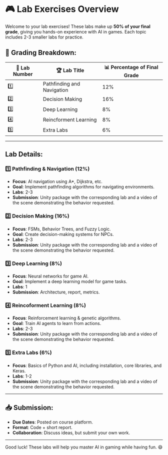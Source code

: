 # 🎮 Lab Exercises Overview

Welcome to your lab exercises! These labs make up **50% of your final grade**, giving you hands-on experience with AI in games. Each topic includes 2-3 smaller labs for practice.

## 📝 Grading Breakdown:
| 🧠 Lab Number  | 🏆 Lab Title                  | 📊 Percentage of Final Grade |
|---------------|-------------------------------|----------------------------|
| 1️⃣           | Pathfinding and Navigation     | 12%                        |
| 2️⃣           | Decision Making                | 16%                        |
| 3️⃣           | Deep Learning                  | 8%                         |
| 4️⃣           | Reincforment Learning          | 8%                        |
| 5️⃣           | Extra Labs                     | 6%                         |

---

## Lab Details:

### 1️⃣ Pathfinding & Navigation (12%)
- **Focus**: AI navigation using A*, Dijkstra, etc.
- **Goal**: Implement pathfinding algorithms for navigating environments.
- **Labs**: 2-3
- **Submission**: Unity package with the corresponding lab and a video of the scene demonstrating the behavior requested.

### 2️⃣ Decision Making (16%)
- **Focus**: FSMs, Behavior Trees, and Fuzzy Logic.
- **Goal**: Create decision-making systems for NPCs.
- **Labs**: 2-3
- **Submission**: Unity package with the corresponding lab and a video of the scene demonstrating the behavior requested.

### 3️⃣ Deep Learning (8%)
- **Focus**:  Neural networks for game AI.
- **Goal**: Implement a deep learning model for game tasks. 
- **Labs**: 1
- **Submission**: Architecture, report, metrics.

### 4️⃣ Reincoforment Learning (8%)
- **Focus**: Reinforcement learning & genetic algorithms.
- **Goal**: Train AI agents to learn from actions.
- **Labs**: 2-3
- **Submission**: Unity package with the corresponding lab and a video of the scene demonstrating the behavior requested.

### 5️⃣ Extra Labs (6%)
- **Focus**: Basics of Python and AI, including installation, core libraries, and Keras.
- **Labs**: 1-2
- **Submission**: Unity package with the corresponding lab and a video of the scene demonstrating the behavior requested.

---

## 📥 Submission:
- **Due Dates**: Posted on course platform.
- **Format**: Code + short report.
- **Collaboration**: Discuss ideas, but submit your own work.

---

Good luck! These labs will help you master AI in gaming while having fun. 😄
